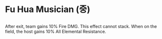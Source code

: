 # Fu Hua Musician (중)

##

After exit, team gains 10% Fire DMG. This effect cannot stack. When on the field, the host gains 10% All Elemental Resistance.
